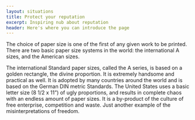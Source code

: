 ```yaml
---
layout: situations
title: Protect your reputation
excerpt: Inspiring nub about reputation
header: Here's where you can introduce the page
---
```


The choice of paper size is one of the  first of any given work to be printed. There are two basic paper size systems in the world: the international A sizes, and the American sizes.

The international Standard paper sizes, called the A series, is based
on a golden rectangle, the divine proportion. It is extremely handsome
and practical as well. It is adopted by many countries around the world
and is based on the German DIN metric Standards. The United States uses
a basic letter size (8 1/2 x 11”) of ugly proportions, and results in
complete chaos with an endless amount of paper sizes. It is a
by-product of the culture of free enterprise, competition and waste.
Just another example of the misinterpretations of freedom.

